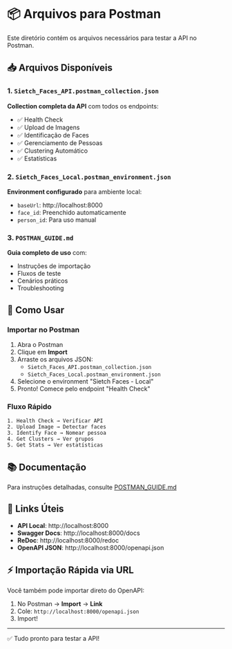 # 📦 Arquivos para Postman

Este diretório contém os arquivos necessários para testar a API no Postman.

## 📥 Arquivos Disponíveis

### 1. `Sietch_Faces_API.postman_collection.json`
**Collection completa da API** com todos os endpoints:
- ✅ Health Check
- ✅ Upload de Imagens
- ✅ Identificação de Faces
- ✅ Gerenciamento de Pessoas
- ✅ Clustering Automático
- ✅ Estatísticas

### 2. `Sietch_Faces_Local.postman_environment.json`
**Environment configurado** para ambiente local:
- `baseUrl`: http://localhost:8000
- `face_id`: Preenchido automaticamente
- `person_id`: Para uso manual

### 3. `POSTMAN_GUIDE.md`
**Guia completo de uso** com:
- Instruções de importação
- Fluxos de teste
- Cenários práticos
- Troubleshooting

## 🚀 Como Usar

### Importar no Postman

1. Abra o Postman
2. Clique em **Import**
3. Arraste os arquivos JSON:
   - `Sietch_Faces_API.postman_collection.json`
   - `Sietch_Faces_Local.postman_environment.json`
4. Selecione o environment "Sietch Faces - Local"
5. Pronto! Comece pelo endpoint "Health Check"

### Fluxo Rápido

```
1. Health Check → Verificar API
2. Upload Image → Detectar faces
3. Identify Face → Nomear pessoa
4. Get Clusters → Ver grupos
5. Get Stats → Ver estatísticas
```

## 📚 Documentação

Para instruções detalhadas, consulte [POSTMAN_GUIDE.md](POSTMAN_GUIDE.md)

## 🔗 Links Úteis

- **API Local**: http://localhost:8000
- **Swagger Docs**: http://localhost:8000/docs
- **ReDoc**: http://localhost:8000/redoc
- **OpenAPI JSON**: http://localhost:8000/openapi.json

## ⚡ Importação Rápida via URL

Você também pode importar direto do OpenAPI:
1. No Postman → **Import** → **Link**
2. Cole: `http://localhost:8000/openapi.json`
3. Import!

---

✅ Tudo pronto para testar a API!
